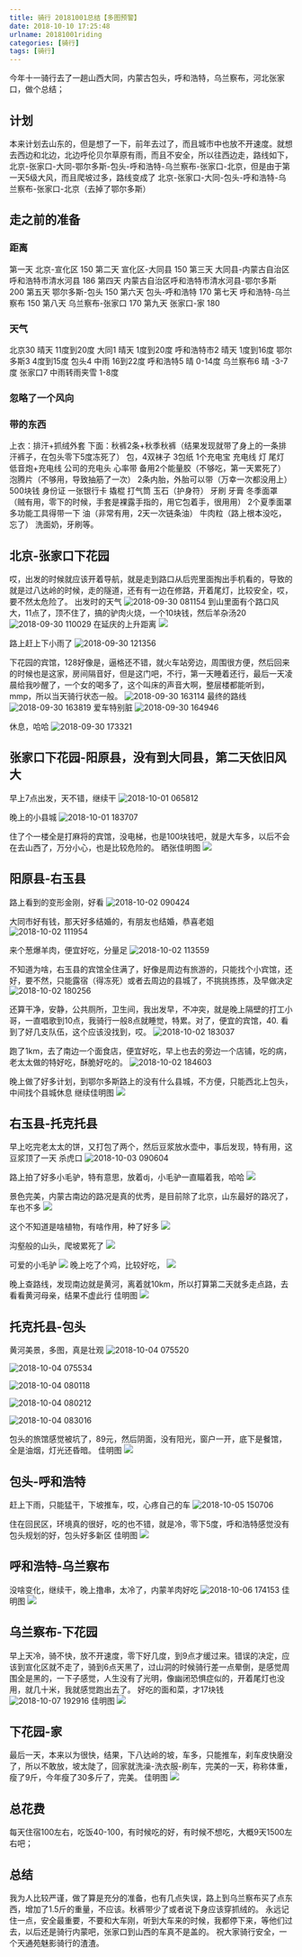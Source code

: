 ```yaml
---
title: 骑行 20181001总结【多图预警】
date: 2018-10-10 17:25:48
urlname: 20181001riding
categories: [骑行]
tags: [骑行]
---
```

今年十一骑行去了一趟山西大同，内蒙古包头，呼和浩特，乌兰察布，河北张家口，做个总结；
## 计划
本来计划去山东的，但是想了一下，前年去过了，而且城市中也放不开速度。就想去西边和北边，北边呼伦贝尔草原有雨，而且不安全，所以往西边走，路线如下，北京-张家口-大同-鄂尔多斯-包头-呼和浩特-乌兰察布-张家口-北京，但是由于第一天5级大风，而且爬坡过多，路线变成了
北京-张家口-大同-包头-呼和浩特-乌兰察布-张家口-北京（去掉了鄂尔多斯）
<!--more-->

## 走之前的准备
### 距离
第一天 北京-宣化区 150
第二天 宣化区-大同县 150
第三天 大同县-内蒙古自治区呼和浩特市清水河县 186
第四天 内蒙古自治区呼和浩特市清水河县-鄂尔多斯 200
第五天 鄂尔多斯-包头 150
第六天 包头-呼和浩特 170
第七天 呼和浩特-乌兰察布 150
第八天 乌兰察布-张家口 170
第九天 张家口-家 180

### 天气
北京30 晴天 11度到20度
大同1  晴天 1度到20度
呼和浩特市2 晴天 1度到16度
鄂尔多斯3 4度到15度
包头4 中雨 16到22度
呼和浩特5 晴 0-14度
乌兰察布6 晴 -3-7度
张家口7 中雨转雨夹雪 1-8度

### 忽略了一个风向

### 带的东西
上衣：排汗+抓绒外套
下面：秋裤2条+秋季秋裤（结果发现就带了身上的一条排汗裤子，在包头零下5度冻死了）
包，4双袜子
3包纸
1个充电宝
充电线
灯
尾灯
低音炮+充电线
公司的充电头
心率带
备用2个能量胶（不够吃，第一天累死了）
泡腾片（不够用，导致抽筋了一次）
2条内胎，外胎可以带（万幸一次都没用上）
500块钱
身份证
一张银行卡
撬棍
打气筒
玉石（护身符）
牙刷
牙膏
冬季面罩（贼有用，零下的时候，手套是裸露手指的，用它包着手，很用用）
2个夏季面罩
多功能工具得带一下
油（非常有用，2天一次链条油）
牛肉粒（路上根本没吃，忘了）
洗面奶，牙刷等。

## 北京-张家口下花园
哎，出发的时候就应该开着导航，就是走到路口从后兜里面掏出手机看的，导致的就是过八达岭的时候，走的隧道，还有有一边在修路，开着尾灯，比较安全，哎，要不然太危险了。
出发时的天气
![2018-09-30 081154](https://i.loli.net/2019/11/03/ta5Dfck4qBLZv2N.jpg)
到山里面有个路口风大，11点了，顶不住了，搞的驴肉火烧，一个10块钱，然后羊杂汤20
![2018-09-30 110029](https://i.loli.net/2019/11/03/NWBPH1s2EThLVUk.jpg)
在延庆的上升距离
![](https://i.loli.net/2019/11/03/jQpLWHs94zgcOSk.jpg)

路上赶上下小雨了
![2018-09-30 121356](https://i.loli.net/2019/11/03/W1TmEZPACUa4XRB.jpg)

下花园的宾馆，128好像是，逼格还不错，就火车站旁边，周围很方便，然后回来的时候也是这家，房间隔音好，但是这门吧，不行，第一天睡着还行，最后一天凌晨给我吵醒了，一个女的喝多了，这个叫床的声音大啊，整层楼都能听到，mmp，所以当天骑行状态一般。
![2018-09-30 163114](https://i.loli.net/2019/11/03/E3ZeJkIOi4cYFgx.jpg)
最终的路线
![2018-09-30 163819](https://i.loli.net/2019/11/03/ANjHhyMpeR7n3C1.jpg)
爱车特别脏
![2018-09-30 164946](https://i.loli.net/2019/11/03/VyhI4ibvTtQfcK2.jpg)

休息，哈哈
![2018-09-30 173321](https://i.loli.net/2019/11/03/7yDXYNoqeUjFcm6.jpg)

## 张家口下花园-阳原县，没有到大同县，第二天依旧风大
早上7点出发，天不错，继续干
![2018-10-01 065812](https://i.loli.net/2019/11/03/6EYHrG93M2q4Vpv.jpg)

晚上的小县城
![2018-10-01 183707](https://i.loli.net/2019/11/03/6EYHrG93M2q4Vpv.jpg)

住了个一楼全是打麻将的宾馆，没电梯，也是100块钱吧，就是大车多，以后不会在去山西了，万分小心，也是比较危险的。
晒张佳明图
![](https://i.loli.net/2019/11/03/ifPwqQnkOszWg27.jpg)

## 阳原县-右玉县

路上看到的变形金刚，好看
![2018-10-02 090424](https://i.loli.net/2019/11/03/nmxgDIqNS9b5aRu.jpg)

大同市好有钱，那天好多结婚的，有朋友也结婚，恭喜老姐
![2018-10-02 111954](https://i.loli.net/2019/11/03/McTqpUWDi9R6vwN.jpg)

来个葱爆羊肉，便宜好吃，分量足
![2018-10-02 113559](https://i.loli.net/2019/11/03/McTqpUWDi9R6vwN.jpg)

不知道为啥，右玉县的宾馆全住满了，好像是周边有旅游的，只能找个小宾馆，还好，要不然，只能露宿（得冻死）或者去周边的县城了，不挑挑拣拣，及早做决定
![2018-10-02 180256](https://i.loli.net/2019/11/03/H4ce3qNjTKmvWCk.jpg)

还算干净，安静，公共厕所，卫生间，我出发早，不冲突，就是晚上隔壁的打工小哥，一直唱歌到10点，我骑行一般8点就睡觉，特累。对了，便宜的宾馆，40.
看到了好几支队伍，这个应该没找到，哎。
![2018-10-02 183037](https://i.loli.net/2019/11/03/JBYCIdsrVyH7m5E.jpg)

跑了1km，去了南边一个面食店，便宜好吃，早上也去的旁边一个店铺，吃的病，老太太做的特好吃，酥脆好吃的。
![2018-10-02 184603](https://i.loli.net/2019/11/03/QxP18anEjwSytLs.jpg)

晚上做了好多计划，到鄂尔多斯路上的没有什么县城，不方便，只能西北上包头，中间找个县城休息
继续佳明图
![](https://i.loli.net/2019/11/03/KVOL7Xpwyd2rYMx.jpg)

## 右玉县-托克托县
早上吃完老太太的饼，又打包了两个，然后豆浆放水壶中，事后发现，特有用，这豆浆顶了一天
杀虎口
![2018-10-03 090604](https://i.loli.net/2019/11/03/FfVDylXh9JLmBei.jpg)

路上拍了好多小毛驴，特有意思，放着dj，小毛驴一直瞄着我，哈哈
![](https://i.loli.net/2019/11/03/6O2zVb4WsmiLy7g.jpg)

景色完美，内蒙古南边的路况是真的优秀，是目前除了北京，山东最好的路况了，车也不多
![](https://i.loli.net/2019/11/03/H8BwaFqOQ53XhGE.jpg)


这个不知道是啥植物，有啥作用，种了好多
![](https://i.loli.net/2019/11/03/xzAq3gG7UYmvE1R.jpg)

沟壑般的山头，爬坡累死了
![](https://i.loli.net/2019/11/03/sleL8gI7o5A41fD.jpg)

可爱的小毛驴
![](https://i.loli.net/2019/11/03/2oeDnZSmgQJ6CTy.jpg)
晚上吃了个鸡，比较好吃，
![](https://i.loli.net/2019/11/03/d6OwglbcFsyfXRW.jpg)

晚上查路线，发现南边就是黄河，离着就10km，所以打算第二天就多走点路，去看看黄河母亲，结果不虚此行
佳明图
![](https://i.loli.net/2019/11/03/2kqRJF6UejLK58f.jpg)

## 托克托县-包头
黄河美景，多图，真是壮观
![2018-10-04 075520](https://i.loli.net/2019/11/03/G4vdma6QqgykWb9.jpg)

![2018-10-04 075534](https://i.loli.net/2019/11/03/dLOJs6yBtuAHrbc.jpg)

![2018-10-04 080118](https://i.loli.net/2019/11/03/5bGEyviJ6BgfC29.jpg)

![2018-10-04 080212](https://i.loli.net/2019/11/03/2wmPlVWOEzxpB8I.jpg)

![2018-10-04 083016](https://i.loli.net/2019/11/03/eIdtByg3PWTDM2s.jpg)



包头的旅馆感觉被坑了，89元，然后阴面，没有阳光，窗户一开，底下是餐馆，全是油烟，灯光还昏暗。
佳明图
![](https://i.loli.net/2019/11/03/GinOUrP5sQvyjCD.jpg)

## 包头-呼和浩特
赶上下雨，只能猛干，下坡推车，哎，心疼自己的车
![2018-10-05 150706](https://i.loli.net/2019/11/03/2OX6rzLmaIVNAgW.jpg)

住在回民区，环境真的很好，吃的也不错，就是冷，零下5度，呼和浩特感觉没有包头规划的好，包头好多新区
佳明图
![](https://i.loli.net/2019/11/03/7AGgf9bIRYkiSrV.jpg)

## 呼和浩特-乌兰察布
没啥变化，继续干，晚上撸串，太冷了，内蒙羊肉好吃
![2018-10-06 174153](https://i.loli.net/2019/11/03/B1AF4XOcVg7r6Zy.jpg)
佳明图
![](https://i.loli.net/2019/11/03/GQ9kx2MXDV5gEtB.jpg)

## 乌兰察布-下花园
早上天冷，骑不快，放不开速度，零下好几度，到9点才缓过来。错误的决定，应该到宣化区就不走了，骑到6点天黑了，过山洞的时候骑行差一点晕倒，是感觉周围全是黑的，一下子感觉，人生没有了光明，像幽闭恐惧症似的，开着尾灯也没用，就几十米，我就感觉跑出去了。
好吃的面和菜，才17块钱
![2018-10-07 192916](https://i.loli.net/2019/11/03/4uJG67ACK3ilgSR.jpg)
佳明图
![](https://i.loli.net/2019/11/03/QzaDvVMpS4Z6XL1.jpg)

## 下花园-家
最后一天，本来以为很快，结果，下八达岭的坡，车多，只能推车，刹车皮快磨没了，所以不敢放，坡太陡了，回家就洗澡-洗衣服-刷车，完美的一天，称称体重，瘦了9斤，今年瘦了30多斤了，完美。
佳明图
![](https://i.loli.net/2019/11/03/weldjBnh2SzJ5cY.jpg)



## 总花费
每天住宿100左右，吃饭40-100，有时候吃的好，有时候不想吃，大概9天1500左右吧；

## 总结
我为人比较严谨，做了算是充分的准备，也有几点失误，路上到乌兰察布买了点东西，增加了1.5斤的重量，不应该。秋裤带少了或者说下身应该穿抓绒的。
永远记住一点，安全最重要，不要和大车刚，听到大车来的时候，我都停下来，等他们过去，以后还是骑行内蒙吧，张家口到山西的车真不是盖的。
祝大家骑行安全，一个天通苑魅影骑行的渣渣。

